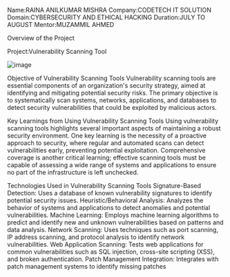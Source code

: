 Name:RAINA ANILKUMAR MISHRA 
Company:CODETECH IT SOLUTION 
Domain:CYBERSECURITY AND ETHICAL HACKING 
Duration:JULY TO AUGUST 
Mentor:MUZAMMIL AHMED

Overview of the Project

Project:Vulnerability Scanning Tool

![image](https://github.com/user-attachments/assets/4bfd165a-af99-4076-84de-5b5eb1fc2e02)

Objective of Vulnerability Scanning Tools
Vulnerability scanning tools are essential components of an organization's security strategy, aimed at identifying and mitigating potential security risks. The primary objective is to systematically scan systems, networks, applications, and databases to detect security vulnerabilities that could be exploited by malicious actors. 

Key Learnings from Using Vulnerability Scanning Tools
Using vulnerability scanning tools highlights several important aspects of maintaining a robust security environment. One key learning is the necessity of a proactive approach to security, where regular and automated scans can detect vulnerabilities early, preventing potential exploitation. Comprehensive coverage is another critical learning; effective scanning tools must be capable of assessing a wide range of systems and applications to ensure no part of the infrastructure is left unchecked.

Technologies Used in Vulnerability Scanning Tools
Signature-Based Detection: Uses a database of known vulnerability signatures to identify potential security issues.
Heuristic/Behavioral Analysis: Analyzes the behavior of systems and applications to detect anomalies and potential vulnerabilities.
Machine Learning: Employs machine learning algorithms to predict and identify new and unknown vulnerabilities based on patterns and data analysis.
Network Scanning: Uses techniques such as port scanning, IP address scanning, and protocol analysis to identify network vulnerabilities.
Web Application Scanning: Tests web applications for common vulnerabilities such as SQL injection, cross-site scripting (XSS), and broken authentication.
Patch Management Integration: Integrates with patch management systems to identify missing patches
